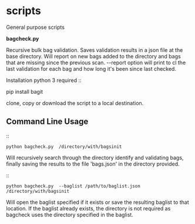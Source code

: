 # scripts
General purpose scripts

<b>bagcheck.py</b>

Recursive bulk bag validation. Saves validation results in a json file at the base directory. Will report on new bags added to the directory and bags that are missing since the previous scan. --report option will print to cl the last validation for each bag and how long it's been since last checked.

Installation
python 3 required
::

  pip install bagit

clone, copy or download the script to a local destination.

Command Line Usage
------------------

::

    python bagcheck.py  /directory/with/bagsinit

Will recursively search through the directory identify and validating bags, finally saving the results to the file 'bags.json' in the directory provided.

::

    python bagcheck.py  --baglist /path/to/baglist.json /directory/with/bagsinit

Will open the baglist specified if it exists or save the resulting baglist to that location. If the baglist already exists, the directory is not required as bagcheck uses the directory specified in the baglist.
